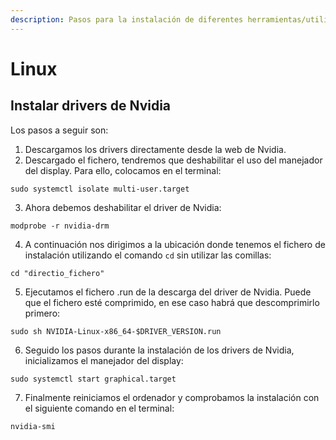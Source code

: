 ```yaml
---
description: Pasos para la instalación de diferentes herramientas/utilidades.
---
```


# Linux

## Instalar drivers de Nvidia

Los pasos a seguir son:

1. Descargamos los drivers directamente desde la web de Nvidia.
2. Descargado el fichero, tendremos que deshabilitar el uso del manejador del display. Para ello, colocamos en el terminal:

```
sudo systemctl isolate multi-user.target
```

3. Ahora debemos deshabilitar el driver de Nvidia:

```
modprobe -r nvidia-drm
```

4. A continuación nos dirigimos a la ubicación donde tenemos el fichero de instalación utilizando el comando `cd` sin utilizar las comillas:

```
cd "directio_fichero"
```

5. Ejecutamos el fichero .run de la descarga del driver de Nvidia. Puede que el fichero esté comprimido, en ese caso habrá que descomprimirlo primero:

```
sudo sh NVIDIA-Linux-x86_64-$DRIVER_VERSION.run
```

6. Seguido los pasos durante la instalación de los drivers de Nvidia, inicializamos el manejador del display:

```
sudo systemctl start graphical.target
```

7. Finalmente reiniciamos el ordenador y comprobamos la instalación con el siguiente comando en el terminal:

```
nvidia-smi
```
